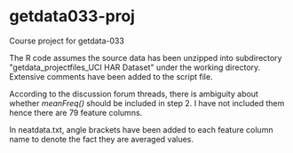 # getdata033-proj
Course project for getdata-033

The R code assumes the source data has been unzipped into subdirectory 
"getdata_projectfiles_UCI HAR Dataset" under the working directory.
Extensive comments have been added to the script file.

According to the discussion forum threads, there is ambiguity about 
whether *meanFreq()* should be included in step 2.  I have not included 
them hence there are 79 feature columns.

In neatdata.txt, angle brackets have been added to each feature column 
name to denote the fact they are averaged values.


